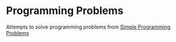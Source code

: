 # Programming Problems

Attempts to solve programming problems from [Simple Programming Problems](https://adriann.github.io/programming_problems.html)